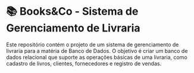 # 📚 Books&Co - Sistema de Gerenciamento de Livraria
Este repositório contém o projeto de um sistema de gerenciamento de livraria para a matéria de Banco de Dados. O objetivo é criar um banco de dados relacional que suporte as operações básicas de uma livraria, como cadastro de livros, clientes, fornecedores e registro de vendas.

